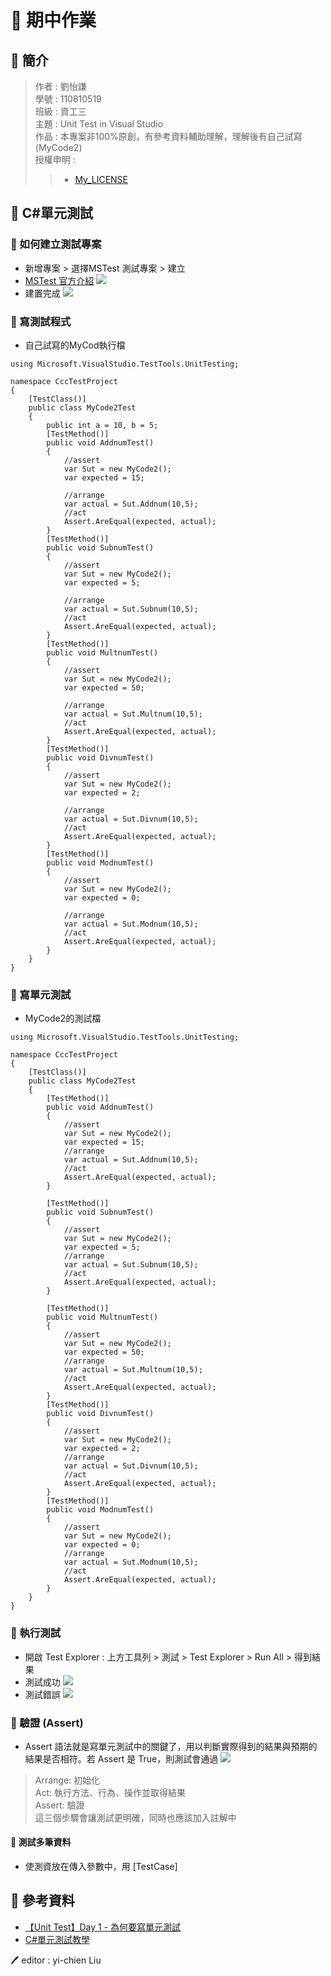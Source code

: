 # 📝 期中作業
## 📖 簡介
>作者 : 劉怡謙<br>
>學號 : 110810519<br>
>班級 : 資工三<br>
>主題 : Unit Test in Visual Studio <br>
>作品 : 本專案非100%原創，有參考資料輔助理解，理解後有自己試寫(MyCode2)<br>
>授權申明 : 
>>* [My_LICENSE](LICENSE.md)


## 📖 C#單元測試
### 🔖 如何建立測試專案
* 新增專案 > 選擇MSTest 測試專案 > 建立
* [MSTest 官方介紹](https://docs.microsoft.com/zh-tw/dotnet/core/testing/unit-testing-with-mstest)
![](pic/before.JPG)
* 建置完成
![](pic/file.JPG)
### 🔖 寫測試程式
* 自己試寫的MyCod執行檔
```
using Microsoft.VisualStudio.TestTools.UnitTesting;

namespace CccTestProject
{
    [TestClass()]
    public class MyCode2Test
    {
        public int a = 10, b = 5;
        [TestMethod()]
        public void AddnumTest()
        {
            //assert
            var Sut = new MyCode2();
            var expected = 15;
            
            //arrange
            var actual = Sut.Addnum(10,5);
            //act
            Assert.AreEqual(expected, actual);
        }
        [TestMethod()]
        public void SubnumTest()
        {
            //assert
            var Sut = new MyCode2();
            var expected = 5;

            //arrange
            var actual = Sut.Subnum(10,5);
            //act
            Assert.AreEqual(expected, actual);
        }
        [TestMethod()]
        public void MultnumTest()
        {
            //assert
            var Sut = new MyCode2();
            var expected = 50;

            //arrange
            var actual = Sut.Multnum(10,5);
            //act
            Assert.AreEqual(expected, actual);
        }
        [TestMethod()]
        public void DivnumTest()
        {
            //assert
            var Sut = new MyCode2();
            var expected = 2;

            //arrange
            var actual = Sut.Divnum(10,5);
            //act
            Assert.AreEqual(expected, actual);
        }
        [TestMethod()]
        public void ModnumTest()
        {
            //assert
            var Sut = new MyCode2();
            var expected = 0;

            //arrange
            var actual = Sut.Modnum(10,5);
            //act
            Assert.AreEqual(expected, actual);
        }
    }
}
```


### 🔖 寫單元測試
* MyCode2的測試檔
```
using Microsoft.VisualStudio.TestTools.UnitTesting;

namespace CccTestProject
{
    [TestClass()]
    public class MyCode2Test
    {
        [TestMethod()]
        public void AddnumTest()
        {
            //assert
            var Sut = new MyCode2();
            var expected = 15;
            //arrange
            var actual = Sut.Addnum(10,5);
            //act
            Assert.AreEqual(expected, actual);
        }

        [TestMethod()]
        public void SubnumTest()
        {
            //assert
            var Sut = new MyCode2();
            var expected = 5;
            //arrange
            var actual = Sut.Subnum(10,5);
            //act
            Assert.AreEqual(expected, actual);
        }

        [TestMethod()]
        public void MultnumTest()
        {
            //assert
            var Sut = new MyCode2();
            var expected = 50;
            //arrange
            var actual = Sut.Multnum(10,5);
            //act
            Assert.AreEqual(expected, actual);
        }
        [TestMethod()]
        public void DivnumTest()
        {
            //assert
            var Sut = new MyCode2();
            var expected = 2;
            //arrange
            var actual = Sut.Divnum(10,5);
            //act
            Assert.AreEqual(expected, actual);
        }
        [TestMethod()]
        public void ModnumTest()
        {
            //assert
            var Sut = new MyCode2();
            var expected = 0;
            //arrange
            var actual = Sut.Modnum(10,5);
            //act
            Assert.AreEqual(expected, actual);
        }
    }
}
```
### 🔖 執行測試
* 開啟 Test Explorer : 上方工具列 > 測試 > Test Explorer > Run All > 得到結果
* 測試成功
![](pic/testexplorertrue.JPG)
* 測試錯誤
![](pic/testexplorerfalse.JPG)

### 🔖 驗證 (Assert)
* Assert 語法就是寫單元測試中的關鍵了，用以判斷實際得到的結果與預期的結果是否相符。若 Assert 是 True，則測試會通過
![](pic/mycode2.JPG)

>Arrange: 初始化<br>
Act: 執行方法、行為、操作並取得結果<br>
Assert: 驗證<br>
<tab>這三個步驟會讓測試更明確，同時也應該加入註解中<br>

#### 📍 測試多筆資料
* 使測資放在傳入參數中，用 [TestCase] 

## 📖 參考資料
* [【Unit Test】Day 1 - 為何要寫單元測試](https://toyo0103.blogspot.com/2017/04/unit-testday-1.html)
* [C#單元測試教學](https://asbolus.medium.com/c-%E5%96%AE%E5%85%83%E6%B8%AC%E8%A9%A6%E6%95%99%E5%AD%B8-4dc7bb3370d2)

🖊️ editor : yi-chien Liu